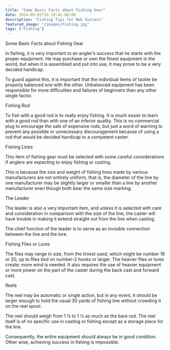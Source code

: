 ```yaml
---
title: "Some Basic Facts about Fishing Gear"
date: 2024-09-01T16:10:42-08:00
description: "Fishing Tips for Web Success"
featured_image: "/images/Fishing.jpg"
tags: ["Fishing"]
---
```


Some Basic Facts about Fishing Gear

In fishing, it is very important to an angler’s success that he starts with the proper equipment. He may purchase or own the finest equipment in the world, but when it is assembled and put into use, it may prove to be a very decided handicap. 

To guard against this, it is important that the individual items of tackle be properly balanced one with the other. Unbalanced equipment has been responsible for more difficulties and failures of beginners than any other single factor.

Fishing Rod

To fish with a good rod is to really enjoy fishing. It is much easier to learn with a good rod than with one of an inferior quality. This is no commercial plug to encourage the sale of expensive rods, but just a word of warning to prevent any possible or unnecessary discouragement because of using a rod that would be decided handicap to a competent caster.

Fishing Lines

This item of fishing gear must be selected with some careful considerations if anglers are expecting to enjoy fishing or casting.

This is because the size and weight of fishing lines made by various manufacturers are not entirely uniform, that is, the diameter of the line by one manufacturer may be slightly larger or smaller than a line by another manufacturer even though both bear the same size marking.

The Leader

The leader is also a very important item, and unless it is selected with care and consideration in comparison with the size of the line, the caster will have trouble in making it extend straight out from the line when casting.

The chief function of the leader is to serve as an invisible connection between the line and the lure.

Fishing Flies or Lures

The flies may range in size, from the tiniest used, which might be number 18 or 20, up to flies tied on number-2 hooks or larger. The heavier flies or lures create; more wind is needed. It also requires the use of heavier equipment or more power on the part of the caster during the back cast and forward cast.

Reels

The reel may be automatic or single action, but in any event, it should be larger enough to hold the usual 30 yards of fishing line without crowding it on the reel spool. 

The reel should weigh from 1 ¼ to 1 ½ as much as the bare rod. The reel itself is of no specific use in casting or fishing except as a storage place for the line.

Consequently, the entire equipment should always be in good condition. Other wise, achieving success in fishing is impossible.

